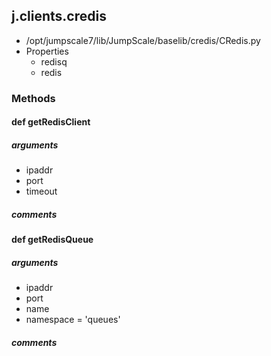## j.clients.credis

- /opt/jumpscale7/lib/JumpScale/baselib/credis/CRedis.py
- Properties
    - redisq
    - redis

### Methods

    

#### def getRedisClient 
##### arguments

- ipaddr
- port
- timeout

##### comments

#### def getRedisQueue 
##### arguments

- ipaddr
- port
- name
- namespace = 'queues'

##### comments

